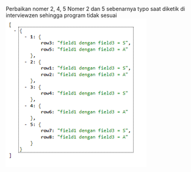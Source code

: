 Perbaikan nomer 2, 4, 5
Nomer 2 dan 5 sebenarnya typo saat diketik di interviewzen sehingga program tidak sesuai
![alt teks gambar](https://github.com/murayyan/sanbercode/blob/master/Capture.PNG)
